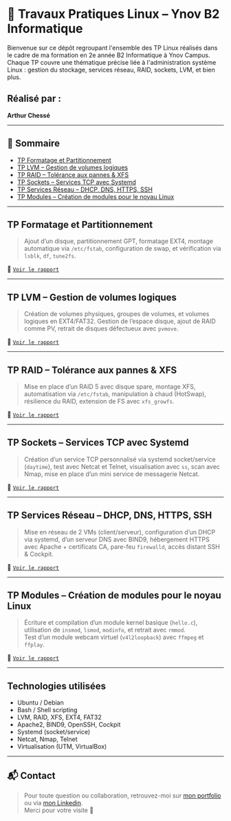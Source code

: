 # 🐧 Travaux Pratiques Linux – Ynov B2 Informatique

Bienvenue sur ce dépôt regroupant l'ensemble des TP Linux réalisés dans le cadre de ma formation en 2e année B2 Informatique à Ynov Campus.  
Chaque TP couvre une thématique précise liée à l'administration système Linux : gestion du stockage, services réseau, RAID, sockets, LVM, et bien plus.

## Réalisé par :
**Arthur Chessé**

---

## 📂 Sommaire

- [TP Formatage et Partitionnement](#-tp-formatage-et-partitionnement)
- [TP LVM – Gestion de volumes logiques](#-tp-lvm--gestion-de-volumes-logiques)
- [TP RAID – Tolérance aux pannes & XFS](#-tp-raid--tolérance-aux-pannes--xfs)
- [TP Sockets – Services TCP avec Systemd](#-tp-sockets--services-tcp-avec-systemd)
- [TP Services Réseau – DHCP, DNS, HTTPS, SSH](#-tp-services-réseau--dhcp-dns-https-ssh)
- [TP Modules – Création de modules pour le noyau Linux](#-tp-modules--création-de-modules-pour-le-noyau-linux)

---

## TP Formatage et Partitionnement

> Ajout d’un disque, partitionnement GPT, formatage EXT4, montage automatique via `/etc/fstab`, configuration de swap, et vérification via `lsblk`, `df`, `tune2fs`.

📄 [`Voir le rapport`](./TP%20Linux%20Formatage.pdf)

---

## TP LVM – Gestion de volumes logiques

> Création de volumes physiques, groupes de volumes, et volumes logiques en EXT4/FAT32. Gestion de l’espace disque, ajout de RAID comme PV, retrait de disques défectueux avec `pvmove`.

📄 [`Voir le rapport`](./TP%20Linux%20LVM.pdf)

---

## TP RAID – Tolérance aux pannes & XFS

> Mise en place d’un RAID 5 avec disque spare, montage XFS, automatisation via `/etc/fstab`, manipulation à chaud (HotSwap), résilience du RAID, extension de FS avec `xfs_growfs`.

📄 [`Voir le rapport`](./TP%20Linux%20Raid.pdf)

---

## TP Sockets – Services TCP avec Systemd

> Création d’un service TCP personnalisé via systemd socket/service (`daytime`), test avec Netcat et Telnet, visualisation avec `ss`, scan avec Nmap, mise en place d’un mini service de messagerie Netcat.

📄 [`Voir le rapport`](./TP%20Linux%20Sockets.pdf)

---

## TP Services Réseau – DHCP, DNS, HTTPS, SSH

> Mise en réseau de 2 VMs (client/serveur), configuration d’un DHCP via systemd, d’un serveur DNS avec BIND9, hébergement HTTPS avec Apache + certificats CA, pare-feu `firewalld`, accès distant SSH & Cockpit.

📄 [`Voir le rapport`](./TP%20Linux%20Service%20Réseau.pdf)

---

## TP Modules – Création de modules pour le noyau Linux

> Écriture et compilation d’un module kernel basique (`hello.c`), utilisation de `insmod`, `lsmod`, `modinfo`, et retrait avec `rmmod`.  
> Test d’un module webcam virtuel (`v4l2loopback`) avec `ffmpeg` et `ffplay`.

📄 [`Voir le rapport`](./TP%20Linux%20Modules.pdf)

---

## Technologies utilisées

- Ubuntu / Debian
- Bash / Shell scripting
- LVM, RAID, XFS, EXT4, FAT32
- Apache2, BIND9, OpenSSH, Cockpit
- Systemd (socket/service)
- Netcat, Nmap, Telnet
- Virtualisation (UTM, VirtualBox)

---

## 📬 Contact

> Pour toute question ou collaboration, retrouvez-moi sur [mon portfolio](#https://arthur-chesse.vercel.app/) ou via [mon Linkedin](#https://www.linkedin.com/in/arthur-chesse/).  
Merci pour votre visite 👋

